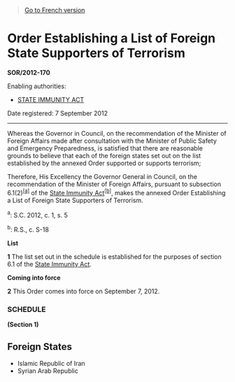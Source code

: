 > [Go to French version](/fr/Règlements/Décrets,%20ordonnances%20et%20règlements%20statutaires/2012/170.md)

# Order Establishing a List of Foreign State Supporters of Terrorism

**SOR/2012-170**

Enabling authorities: 
- [STATE IMMUNITY ACT](/en/Acts/Revised%20Statutes%20of%20Canada/S/S-18.md)

Date registered: 7 September 2012

----------

Whereas the Governor in Council, on the recommendation of the Minister of Foreign Affairs made after consultation with the Minister of Public Safety and Emergency Preparedness, is satisfied that there are reasonable grounds to believe that each of the foreign states set out on the list established by the annexed Order supported or supports terrorism;

Therefore, His Excellency the Governor General in Council, on the recommendation of the Minister of Foreign Affairs, pursuant to subsection 6.1(2)<sup><a href='#fn_81000-2-1460-E_hq_13094'>[a]</a></sup> of the [State Immunity Act](/en/Acts/Revised%20Statutes%20of%20Canada/S/S-18.md)<sup><a href='#fn_81000-2-1460-E_hq_13095'>[b]</a></sup>, makes the annexed Order Establishing a List of Foreign State Supporters of Terrorism.

<a name='fn_81000-2-1460-E_hq_13094'><sup>a</sup></a>: S.C. 2012, c. 1, s. 5<br />

<a name='fn_81000-2-1460-E_hq_13095'><sup>b</sup></a>: R.S., c. S-18<br />




**List**

**1** The list set out in the schedule is established for the purposes of section 6.1 of the [State Immunity Act](/en/Acts/Revised%20Statutes%20of%20Canada/S/S-18.md).




**Coming into force**

**2** This Order comes into force on September 7, 2012.




### **SCHEDULE** 
**(Section 1)**

## Foreign States

- Islamic Republic of Iran
- Syrian Arab Republic

